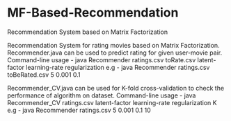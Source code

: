 # MF-Based-Recommendation
Recommendation System based on Matrix Factorization

Recommendation System for rating movies based on Matrix Factorization.
Recommender.java can be used to predict rating for given user-movie pair. Command-line usage -
java Recommender ratings.csv toRate.csv latent-factor learning-rate regularization
e.g - java Recommender ratings.csv toBeRated.csv 5 0.001 0.1

Recommender_CV.java can be used for K-fold cross-validation to check the performance of algorithm on dataset. 
Command-line usage -
java Recommender_CV ratings.csv latent-factor learning-rate regularization K
e.g - java Recommender ratings.csv 5 0.001 0.1 10
